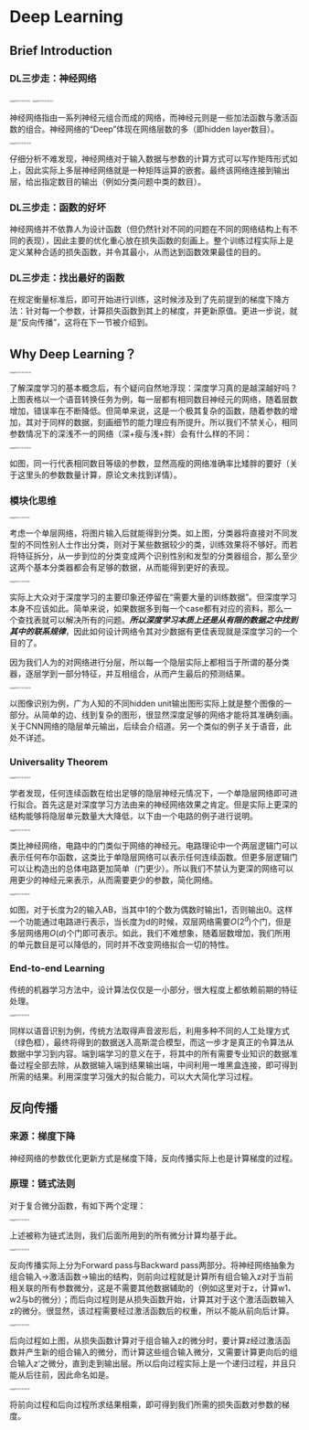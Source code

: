 # Deep Learning

## Brief Introduction

### DL三步走：神经网络

<img src="/Users/LightningX/Learning/ML2020/5.DL/Note/截屏2020-10-09 20.21.13.png" alt="截屏2020-10-09 20.21.13" style="zoom:20%;" />

<img src="/Users/LightningX/Learning/ML2020/5.DL/Note/截屏2020-10-09 20.22.10.png" alt="截屏2020-10-09 20.22.10" style="zoom:20%;" />

神经网络指由一系列神经元组合而成的网络，而神经元则是一些加法函数与激活函数的组合。神经网络的“Deep”体现在网络层数的多（即hidden layer数目）。

<img src="/Users/LightningX/Learning/ML2020/5.DL/Note/截屏2020-10-09 20.24.48.png" alt="截屏2020-10-09 20.24.48" style="zoom:20%;" />

仔细分析不难发现，神经网络对于输入数据与参数的计算方式可以写作矩阵形式如上，因此实际上多层神经网络就是一种矩阵运算的嵌套。最终该网络连接到输出层，给出指定数目的输出（例如分类问题中类的数目）。

### DL三步走：函数的好坏

神经网络并不依靠人为设计函数（但仍然针对不同的问题在不同的网络结构上有不同的表现），因此主要的优化重心放在损失函数的刻画上。整个训练过程实际上是定义某种合适的损失函数，并令其最小，从而达到函数效果最佳的目的。

### DL三步走：找出最好的函数

在规定衡量标准后，即可开始进行训练，这时候涉及到了先前提到的梯度下降方法：针对每一个参数，计算损失函数到其上的梯度，并更新原值。更进一步说，就是“反向传播”，这将在下一节被介绍到。

## Why Deep Learning？

<img src="/Users/LightningX/Learning/ML2020/5.DL/Note/截屏2020-10-09 20.36.03.png" alt="截屏2020-10-09 20.36.03" style="zoom:20%;" />

了解深度学习的基本概念后，有个疑问自然地浮现：深度学习真的是越深越好吗？上图表格以一个语音转换任务为例，每一层都有相同数目神经元的网络，随着层数增加，错误率在不断降低。但简单来说，这是一个极其复杂的函数，随着参数的增加，其对于同样的数据，刻画细节的能力理应有所提升。所以我们不禁关心，相同参数情况下的深浅不一的网络（深+瘦与浅+胖）会有什么样的不同：

<img src="/Users/LightningX/Learning/ML2020/5.DL/Note/截屏2020-10-09 20.58.54.png" alt="截屏2020-10-09 20.58.54" style="zoom:20%;" />

如图，同一行代表相同数目等级的参数，显然高瘦的网络准确率比矮胖的要好（关于这里头的参数数量计算，原论文未找到详情）。

### 模块化思维

<img src="/Users/LightningX/Learning/ML2020/5.DL/Note/截屏2020-10-09 21.07.17.png" alt="截屏2020-10-09 21.07.17" style="zoom:20%;" />

考虑一个单层网络，将图片输入后就能得到分类。如上图，分类器将直接对不同发型的不同性别人士作出分类，则对于某些数据较少的类，训练效果将不够好。而若将特征拆分，从一步到位的分类变成两个识别性别和发型的分类器组合，那么至少这两个基本分类器都会有足够的数据，从而能得到更好的表现。

<img src="/Users/LightningX/Learning/ML2020/5.DL/Note/截屏2020-10-09 21.10.18.png" alt="截屏2020-10-09 21.10.18" style="zoom:20%;" />

实际上大众对于深度学习的主要印象还停留在“需要大量的训练数据”。但深度学习本身不应该如此。简单来说，如果数据多到每一个case都有对应的资料，那么一个查找表就可以解决所有的问题。***所以深度学习本质上还是从有限的数据之中找到其中的联系规律***，因此如何设计网络令其对少数据有更佳表现就是深度学习的一个目的了。

因为我们人为的对网络进行分层，所以每一个隐层实际上都相当于所谓的基分类器，逐层学到一部分特征，并互相组合，从而产生最后的预测结果。

<img src="/Users/LightningX/Learning/ML2020/5.DL/Note/截屏2020-10-10 09.26.20.png" alt="截屏2020-10-10 09.26.20" style="zoom:20%;" />

以图像识别为例，广为人知的不同hidden unit输出图形实际上就是整个图像的一部分。从简单的边、线到复杂的图形，很显然深度足够的网络才能将其准确刻画。关于CNN网络的隐层单元输出，后续会介绍道。另一个类似的例子关于语音，此处不详述。

### Universality Theorem

<img src="/Users/LightningX/Learning/ML2020/5.DL/Note/截屏2020-10-10 09.29.27.png" alt="截屏2020-10-10 09.29.27" style="zoom:20%;" />

学者发现，任何连续函数在给出足够的隐层神经元情况下，一个单隐层网络即可进行拟合。首先这是对深度学习方法由来的神经网络效果之肯定。但是实际上更深的结构能够将隐层单元数量大大降低，以下由一个电路的例子进行说明。

<img src="/Users/LightningX/Learning/ML2020/5.DL/Note/截屏2020-10-10 09.31.50.png" alt="截屏2020-10-10 09.31.50" style="zoom:20%;" />

类比神经网络，电路中的门类似于网络的神经元。电路理论中一个两层逻辑门可以表示任何布尔函数，这类比于单隐层网络可以表示任何连续函数。但更多层逻辑门可以让构造出的总体电路更加简单（门更少）。所以我们不禁认为更深的网络可以用更少的神经元来表示，从而需要更少的参数，简化网络。

<img src="/Users/LightningX/Learning/ML2020/5.DL/Note/截屏2020-10-10 09.35.17.png" alt="截屏2020-10-10 09.35.17" style="zoom:20%;" />

如图，对于长度为2的输入AB，当其中1的个数为偶数时输出1，否则输出0。这样一个功能通过电路进行表示，当长度为d的时候，双层网络需要$O(2^d)$个门，但是多层网络用$O(d)$个门即可表示。如此，我们不难想象，随着层数增加，我们所用的单元数目是可以降低的，同时并不改变网络拟合一切的特性。

### End-to-end Learning

传统的机器学习方法中，设计算法仅仅是一小部分，很大程度上都依赖前期的特征处理。

<img src="/Users/LightningX/Learning/ML2020/5.DL/Note/截屏2020-10-10 10.01.12.png" alt="截屏2020-10-10 10.01.12" style="zoom:20%;" />

同样以语音识别为例，传统方法取得声音波形后，利用多种不同的人工处理方式（绿色框），最终将得到的数据送入高斯混合模型，而这一步才是真正的令算法从数据中学习到内容。端到端学习的意义在于，将其中的所有需要专业知识的数据准备过程全部去除，从数据输入端到结果输出端，中间利用一堆黑盒连接，即可得到所需的结果。利用深度学习强大的拟合能力，可以大大简化学习过程。

## 反向传播

### 来源：梯度下降

神经网络的参数优化更新方式是梯度下降，反向传播实际上也是计算梯度的过程。

### 原理：链式法则

对于复合微分函数，有如下两个定理：

<img src="/Users/LightningX/Learning/ML2020/5.DL/Note/截屏2020-10-10 13.10.21.png" alt="截屏2020-10-10 13.10.21" style="zoom:20%;" />

上述被称为链式法则，我们后面所用到的所有微分计算均基于此。

<img src="/Users/LightningX/Learning/ML2020/5.DL/Note/截屏2020-10-10 13.13.10.png" alt="截屏2020-10-10 13.13.10" style="zoom:20%;" />

反向传播实际上分为Forward pass与Backward pass两部分。将神经网络抽象为组合输入→激活函数→输出的结构，则前向过程就是计算所有组合输入z对于当前相关联的所有参数微分，这是不需要其他数据辅助的（例如这里对于z，计算w1、w2与b的微分）；而后向过程则是从损失函数开始，计算其对于这个激活函数输入z的微分。很显然，该过程需要经过激活函数后的权重，所以不能从前向后计算。

<img src="/Users/LightningX/Learning/ML2020/5.DL/Note/截屏2020-10-10 13.17.02.png" alt="截屏2020-10-10 13.17.02" style="zoom:20%;" />

后向过程如上图，从损失函数计算对于组合输入z的微分时，要计算z经过激活函数并产生新的组合输入的微分，而计算这些组合输入微分，又需要计算更向后的组合输入z‘之微分，直到走到输出层。所以后向过程实际上是一个递归过程，并且只能从后往前，因此命名如是。

<img src="/Users/LightningX/Learning/ML2020/5.DL/Note/截屏2020-10-10 14.51.05.png" alt="截屏2020-10-10 14.51.05" style="zoom:20%;" />

将前向过程和后向过程所求结果相乘，即可得到我们所需的损失函数对参数的梯度。

